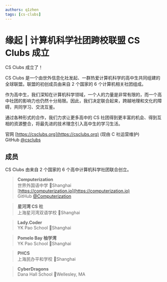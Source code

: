 ```yaml
---
authors: q1zhen
tags: [cs-clubs]
---
```


# 缘起 | 计算机科学社团跨校联盟 CS Clubs 成立

CS Clubs 成立了！

CS Clubs 是一个由世外信息化社发起、一群热爱计算机科学的高中生共同组建的全球联盟。联盟的初创成员由来自 2 个国家的 6 个计算机相关社团组成。

作为高中生，我们深知在计算机科学领域，一个人的力量是非常有限的，而一个高中社团的影响力也仍然十分局限。因此，我们决定联合起来，跨越地理和文化的障碍，共同学习、交流互鉴。

通过各种形式的合作，我们力求让更多高中的 CS 社团得到更丰富的机会、得到互相的资源整合，将最先进的技术理念引入高中生的学习生活。

官网 [https://csclubs.org](https://csclubs.org) (现由 C 社运营维护) <br/>
GitHub [@csclubs](https://github.com/csclubs)

## 成员

CS Clubs 由来自 2 个国家的 6 个高中计算机科学社团联合创立。

> **Computerization** <br/>
> 世界外国语中学
> 📍Shanghai <br/>
> [https://computerization.io](https://computerization.io) <br/>
> GitHub [@Computerization](https://github.com/Computerization)

> **星河湾 CS 社** <br/>
> 上海星河湾双语学校
> 📍Shanghai

> **Lady.Coder** <br/>
> YK Pao School
> 📍Shanghai

> **Pomelo Bay 柚学湾** <br/>
> YK Pao School
> 📍Shanghai

> **PHCS** <br/>
> 上海民办平和学校
> 📍Shanghai

> **CyberDragons** <br/>
> Dana Hall School
> 📍Wellesley, MA